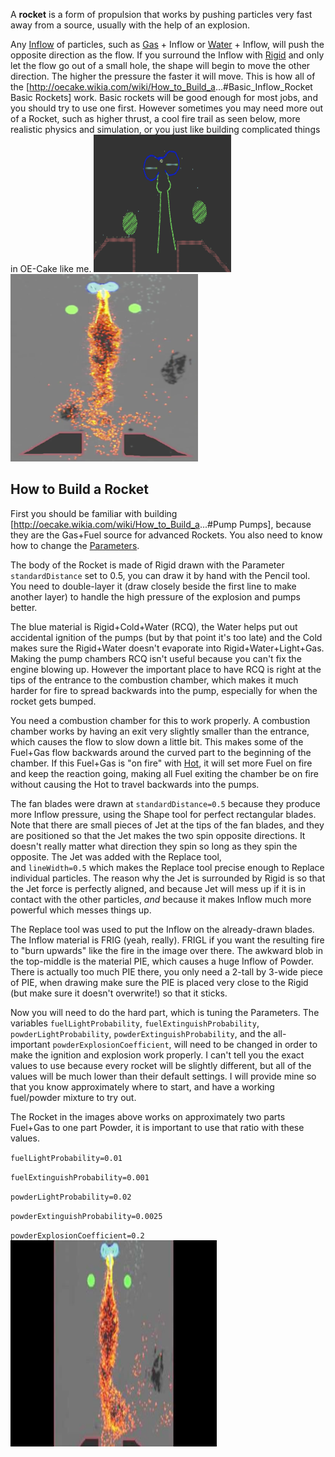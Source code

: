A **rocket** is a form of propulsion that works by pushing particles very fast away from a source, usually with the help of an explosion.

Any [Inflow](/Inflow.md "Inflow") of particles, such as [Gas](/Gas.md "Gas") + Inflow or [Water](/Water.md "Water") + Inflow, will push the opposite direction as the flow. If you surround the Inflow with [Rigid](/Rigid.md "Rigid") and only let the flow go out of a small hole, the shape will begin to move the other direction. The higher the pressure the faster it will move. This is how all of the \[<http://oecake.wikia.com/wiki/How_to_Build_a>...#Basic_Inflow_Rocket Basic Rockets\] work. Basic rockets will be good enough for most jobs, and you should try to use one first. However sometimes you may need more out of a Rocket, such as higher thrust, a cool fire trail as seen below, more realistic physics and simulation, or you just like building complicated things in OE-Cake like me.
<img src="/images/Rocket%20Diagram.png" title="fig:Clear diagram of the basic design for a bipropellant Rocket. Notice the Inflow Pumps, which generate Fuel + Gas, and the piece of PIE at the top which generates Powder. The combustion chamber in the middle is critical for this type of Rocket to work. " width="220" height="220" alt="Clear diagram of the basic design for a bipropellant Rocket. Notice the Inflow Pumps, which generate Fuel + Gas, and the piece of PIE at the top which generates Powder. The combustion chamber in the middle is critical for this type of Rocket to work. " />
<img src="/images/Fire%20Trail.png" title="fig:This is the bipropellant Rocket in action. It is firing in an atmosphere of pure Gas (not L+G). " width="300" height="300" alt="This is the bipropellant Rocket in action. It is firing in an atmosphere of pure Gas (not L+G). " />

## How to Build a Rocket

First you should be familiar with building \[<http://oecake.wikia.com/wiki/How_to_Build_a>...#Pump Pumps\], because they are the Gas+Fuel source for advanced Rockets. You also need to know how to change the [Parameters](/Parameters.md "Parameters").

The body of the Rocket is made of Rigid drawn with the Parameter `standardDistance` set to 0.5, you can draw it by hand with the Pencil tool. You need to double-layer it (draw closely beside the first line to make another layer) to handle the high pressure of the explosion and pumps better.

The blue material is Rigid+Cold+Water (RCQ), the Water helps put out accidental ignition of the pumps (but by that point it's too late) and the Cold makes sure the Rigid+Water doesn't evaporate into Rigid+Water+Light+Gas. Making the pump chambers RCQ isn't useful because you can't fix the engine blowing up. However the important place to have RCQ is right at the tips of the entrance to the combustion chamber, which makes it much harder for fire to spread backwards into the pump, especially for when the rocket gets bumped.

You need a combustion chamber for this to work properly. A combustion chamber works by having an exit very slightly smaller than the entrance, which causes the flow to slow down a little bit. This makes some of the Fuel+Gas flow backwards around the curved part to the beginning of the chamber. If this Fuel+Gas is "on fire" with [Hot](/heater.md "heater"), it will set more Fuel on fire and keep the reaction going, making all Fuel exiting the chamber be on fire without causing the Hot to travel backwards into the pumps.

The fan blades were drawn at `standardDistance=0.5` because they produce more Inflow pressure, using the Shape tool for perfect rectangular blades. Note that there are small pieces of Jet at the tips of the fan blades, and they are positioned so that the Jet makes the two spin opposite directions. It doesn't really matter what direction they spin so long as they spin the opposite. The Jet was added with the Replace tool, and `lineWidth=0.5` which makes the Replace tool precise enough to Replace individual particles. The reason why the Jet is surrounded by Rigid is so that the Jet force is perfectly aligned, and because Jet will mess up if it is in contact with the other particles, <em>and</em> because it makes Inflow much more powerful which messes things up.

The Replace tool was used to put the Inflow on the already-drawn blades. The Inflow material is FRIG (yeah, really). FRIGL if you want the resulting fire to "burn upwards" like the fire in the image over there. The awkward blob in the top-middle is the material PIE, which causes a huge Inflow of Powder. There is actually too much PIE there, you only need a 2-tall by 3-wide piece of PIE, when drawing make sure the PIE is placed very close to the Rigid (but make sure it doesn't overwrite!) so that it sticks.

Now you will need to do the hard part, which is tuning the Parameters. The variables `fuelLightProbability`, `fuelExtinguishProbability`, `powderLightProbability`, `powderExtinguishProbability`, and the all-important `powderExplosionCoefficient`, will need to be changed in order to make the ignition and explosion work properly. I can't tell you the exact values to use because every rocket will be slightly different, but all of the values will be much lower than their default settings. I will provide mine so that you know approximately where to start, and have a working fuel/powder mixture to try out.

The Rocket in the images above works on approximately two parts Fuel+Gas to one part Powder, it is important to use that ratio with these values.

`fuelLightProbability=0.01`

`fuelExtinguishProbability=0.001`

`powderLightProbability=0.02`

`powderExtinguishProbability=0.0025`

`powderExplosionCoefficient=0.2`
<img src="/images/Working%20Powder%2BFuel%20Rocket" title="fig:For some reason this video only works if you click the little &quot;i&quot; at the bottom of the screen to see the video on it&#39;s own page!" width="330" height="330" alt="For some reason this video only works if you click the little &quot;i&quot; at the bottom of the screen to see the video on it&#39;s own page!" />
